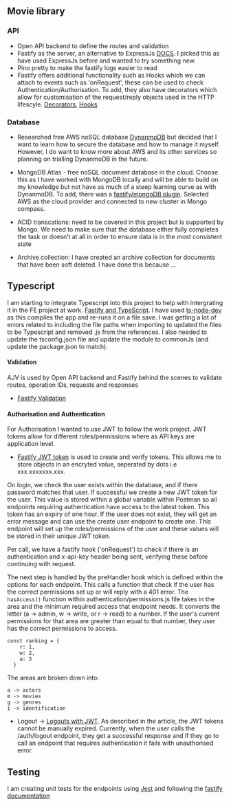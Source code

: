 ## Movie library

### API
- Open API backend to define the routes and validation
- Fastify as the server, an alternative to ExpressJs [DOCS](https://github.com/fastify/fastify/blob/main/docs/Guides/Getting-Started.md). I picked this as have used ExpressJs before and wanted to try something new.
- Pino pretty to make the fastify logs easier to read
- Fastify offers additional functionality such as Hooks which we can attach to events such as 'onRequest', these can be used to check Authentication/Authorisation. To add, they also have decorators which allow for customisation of the request/reply objects used in the HTTP lifescyle. [Decorators](https://www.fastify.io/docs/latest/Reference/Decorators/#decorators), [Hooks](https://www.fastify.io/docs/latest/Reference/Hooks/#hooks)

### Database
- Researched free AWS noSQL database [DynanmoDB](https://www.integrate.io/blog/dynamodb-vs-mongodb-differences/#four)
but decided that I want to learn how to secure the database and how to manage it myself. However, I do want to know more about AWS and its other services so planning on trialling DynanmoDB in the future.

- MongoDB Atlas - free noSQL document database in the cloud. Choose this as I have worked with MongoDB locally and will be able to build on my knowledge but not have as much of a steep learning curve as with DynanmoDB. To add, there was a [fastify/mongoDB plugin](https://github.com/fastify/fastify-mongodb). Selected AWS as the cloud provider and connected to new cluster in Mongo compass. 

- ACID transcations: need to be covered in this project but is supported by Mongo. We need to make sure that the database either fully completes the task or doesn’t at all in order to ensure data is in the most consistent state

- Archive collection: I have created an archive collection for documents that have been soft deleted. I have done this because ...

## Typescript
I am starting to integrate Typescript into this project to help with intergrating it in the FE project at work. [Fastify and TypeScript](https://www.fastify.io/docs/latest/Reference/TypeScript/). I have used [ts-node-dev](https://github.com/wclr/ts-node-dev) as this compiles the app and re-runs it on a file save. I was getting a lot of errors related to including the file paths when importing to updated the files to be Typescript and removed .js from the references. I also needed to update the tsconfig.json file and update the module to commonJs (and update the package.json to match).

#### Validation
AJV is used by Open API backend and Fastify behind the scenes to validate routes, operation IDs, requests and responses
 - [Fastify Validation](https://www.fastify.io/docs/latest/Reference/Validation-and-Serialization/)

#### Authorisation and Authentication
For Authorisation I wanted to use JWT to follow the work project. JWT tokens allow for different roles/permissions where as API keys are application level. 
- [Fastify JWT token](https://github.com/fastify/fastify-jwt) is used to create and verify tokens. This allows me to store objects in an encryted value, seperated by dots i.e xxx.xxxxxxx.xxx. 

On login, we check the user exists within the database, and if there password matches that user. If successful we create a new JWT token for the user. This value is stored within a global variable within Postman so all endpoints requiring authentication have access to the latest token. This token has an expiry of one hour. 
If the user does not exist, they will get an error message and can use the create user endpoint to create one. This endpoint will set up the roles/permissions of the user and these values will be stored in their unique JWT token.

Per call, we have a fastify hook ('onRequest') to check if there is an authentication and x-api-key header being sent, verifying these before continuing with request. 

The next step is handled by the preHandler hook which is defined within the options for each endpoint. This calls a function that check if the user has the correct permissions set up or will reply with a 401 error. The ```hasAccess()``` function within authentication/permissions.js file takes in the area and the minimum required access that endpoint needs. It converts the letter (a -> admin, w -> write, or r -> read) to a number. If the user's current permissions for that area are greater than equal to that number, they user has the correct permissions to access.

```
const ranking = {
    r: 1,
    w: 2,
    a: 3
  }
```

The areas are broken down into:
```
a -> actors
m -> movies
g -> genres
i -> identification

```

- Logout -> [Logouts with JWT](https://medium.com/devgorilla/how-to-log-out-when-using-jwt-a8c7823e8a6). As described in the article, the JWT tokens cannot be manually expired. Currently, when the user calls the /auth/logout endpoint, they get a successful response and if they go to call an endpoint that requires authentication it fails with unauthorised error. 


## Testing
I am creating unit tests for the endpoints using [Jest](https://jestjs.io/docs/getting-started) and following the [fastify documentation](https://www.fastify.io/docs/latest/Guides/Testing/)